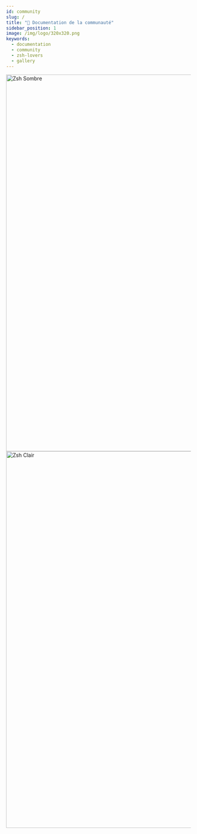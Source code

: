 ```yaml
---
id: community
slug: /
title: "👥 Documentation de la communauté"
sidebar_position: 1
image: /img/logo/320x320.png
keywords:
  - documentation
  - community
  - zsh-lovers
  - gallery
---
```


<!-- @format -->

<div className="RightView">
  <img className="ImageView" height="1024" width="768" src="/img/zsh/zsh1.png#gh-dark-mode-only" alt="Zsh Sombre" />
  <img className="ImageView" height="1024" width="768" src="/img/zsh/zsh2.png#gh-light-mode-only" alt="Zsh Clair" />
</div>
